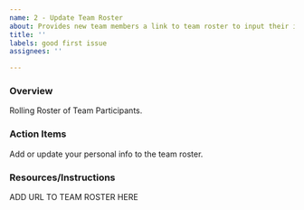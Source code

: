 ```yaml
---
name: 2 - Update Team Roster
about: Provides new team members a link to team roster to input their information
title: ''
labels: good first issue
assignees: ''

---
```


### Overview
Rolling Roster of Team Participants.

### Action Items
Add or update your personal info to the team roster.

### Resources/Instructions
ADD URL TO TEAM ROSTER HERE
